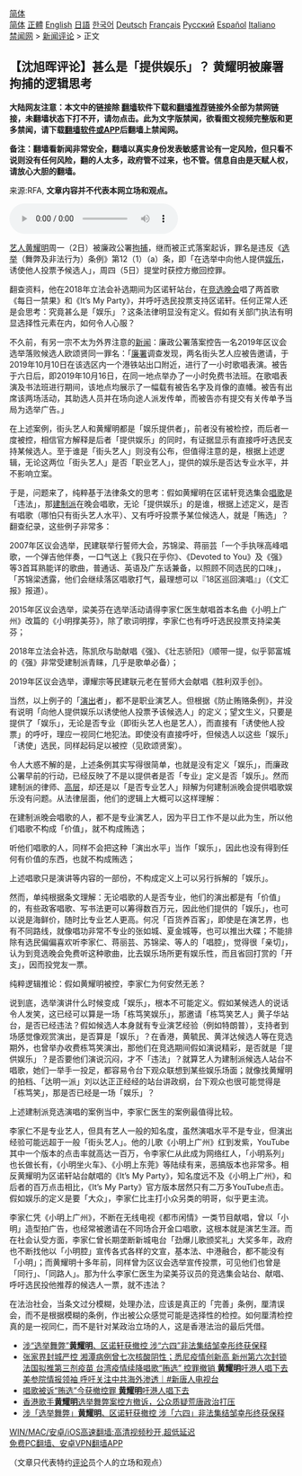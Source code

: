  <!-- 面包屑导航 --> <div class="breadcrumb"><!-- GTranslate: https://gtranslate.io/ -->  <div class="switcher notranslate">  <div class="selected">  <a href="#" onclick="return false;"> 简体</a>  </div>  <div class="option">  <a href="https://www.bannedbook.org" onclick="doGTranslate('zh-CN|zh-CN');jQuery('div.switcher div.selected a').html(jQuery(this).html());return false;" title="简体中文" class="nturl selected"> 简体</a>  <a href="https://www.bannedbook.org/zh-tw/" onclick="doGTranslate('zh-CN|zh-TW');jQuery('div.switcher div.selected a').html(jQuery(this).html());return false;" title="繁體中文" class="nturl"> 正體</a>  <a href="https://www.bannedbook.org/en/" onclick="doGTranslate('zh-CN|en');jQuery('div.switcher div.selected a').html(jQuery(this).html());return false;" title="English" class="nturl"> English</a>  <a href="https://www.bannedbook.org/ja/" onclick="doGTranslate('zh-CN|ja');jQuery('div.switcher div.selected a').html(jQuery(this).html());return false;" title="日本語" class="nturl"> 日語</a>  <a href="https://www.bannedbook.org/ko/" onclick="doGTranslate('zh-CN|ko');jQuery('div.switcher div.selected a').html(jQuery(this).html());return false;" title="한국어" class="nturl"> 한국어</a>  <a href="https://www.bannedbook.org/de/" onclick="doGTranslate('zh-CN|de');jQuery('div.switcher div.selected a').html(jQuery(this).html());return false;" title="Deutsch" class="nturl"> Deutsch</a>  <a href="https://www.bannedbook.org/fr/" onclick="doGTranslate('zh-CN|fr');jQuery('div.switcher div.selected a').html(jQuery(this).html());return false;" title="Français" class="nturl"> Français</a>  <a href="https://www.bannedbook.org/ru/" onclick="doGTranslate('zh-CN|ru');jQuery('div.switcher div.selected a').html(jQuery(this).html());return false;" title="Русский" class="nturl"> Русский</a>  <a href="https://www.bannedbook.org/es/" onclick="doGTranslate('zh-CN|es');jQuery('div.switcher div.selected a').html(jQuery(this).html());return false;" title="Español" class="nturl"> Español</a>  <a href="https://www.bannedbook.org/it/" onclick="doGTranslate('zh-CN|it');jQuery('div.switcher div.selected a').html(jQuery(this).html());return false;" title="Italiano" class="nturl"> Italiano</a>  </div>  </div>      <div class='breadcrumb-sub'><!-- Breadcrumb NavXT 6.3.0 --> <a href="https://www.bannedbook.org/" class="home">禁闻网</a> &gt; <a href="https://www.bannedbook.org/bnews/comments/" class="category">新闻评论</a> &gt; 正文</div></div><h2>【沈旭晖评论】甚么是「提供娱乐」？ 黄耀明被廉署拘捕的逻辑思考</h2> <p class="notice"><b>大陆网友注意：本文中的链接除 <a href="https://github.com/bannedbook/fanqiang" >翻墙</a>软件下载和<a href="https://github.com/killgcd/justmysocks/blob/master/README.md">翻墙推荐</a>链接外全部为禁网链接，未翻墙状态下打不开，请勿点击。此为文字版禁闻，欲看图文视频完整版和更多禁闻，请下载<a href="https://github.com/bannedbook/fanqiang">翻墙软件或APP</a>后翻墙上禁闻网。</p><p>备注：翻墙看新闻非常安全，翻墙以真实身份发表敏感言论有一定风险，但只看不说则没有任何风险，翻的人太多，政府管不过来，也不管。信息自由是天赋人权，请放心大胆的翻墙。</b></p>  <div class="entry"> <p>来源:RFA, <strong>文章内容并不代表本网立场和观点。</strong></p> <p><audio controls="controls" preload="metadata" src="https://www.rfa.org/cantonese/commentaries/ss/specialcom-08052021121745.html/@@stream" type="audio/mpeg"><br /> </audio></p> <p><a href="https://www.bannedbook.org/bnews/tag/%e8%89%ba%e4%ba%ba/" class="st_tag internal_tag" rel="tag" title="标签 艺人 下的日志">艺人</a><a href="https://www.bannedbook.org/bnews/tag/%E9%BB%84%E8%80%80%E6%98%8E/" class="st_tag internal_tag" rel="tag" title="标签 黄耀明 下的日志">黄耀明</a>周一（2日）被廉政公署<a href="https://www.bannedbook.org/bnews/tag/%E6%8B%98%E6%8D%95/" class="st_tag internal_tag" rel="tag" title="标签 拘捕 下的日志">拘捕</a>，继而被正式落案起诉，罪名是违反《<a href="https://www.bannedbook.org/bnews/tag/%e9%80%89%e4%b8%be/" class="st_tag internal_tag" rel="tag" title="标签 选举 下的日志">选举</a>（舞弊及非法行为）条例》第12（1）（a）条，即「在选举中向他人提供<a href="https://www.bannedbook.org/bnews/tag/%e5%a8%b1%e4%b9%90/" class="st_tag internal_tag" rel="tag" title="标签 娱乐 下的日志">娱乐</a>，诱使他人投票予候选人」，周四（5日）提堂时获控方撤回控罪。</p> <p>翻查资料，他在2018年立法会补选期间为区诺轩站台，在<a href="https://www.bannedbook.org/bnews/tag/%E7%AB%9E%E9%80%89/" class="st_tag internal_tag" rel="tag" title="标签 竞选 下的日志">竞选</a><span class='wp_keywordlink_affiliate'><a href="https://zh-cn.shenyunperformingarts.org/" title="晚会" target="_blank">晚会</a></span>唱了两首歌《每日一禁果》和《It’s My Party》，并呼吁选民投票支持区诺轩。任何正常人还是会思考：究竟甚么是「娱乐」？这条法律明显没有定义。假如有关部门执法有明显选择性元素在内，如何令人心服？</p> <p>不久前，有另一宗不太为外界注意的<span class='wp_keywordlink_affiliate'><a href="https://www.bannedbook.org/" title="新闻">新闻</a></span>：廉政公署落案控告一名2019年区议会选举落败候选人欧颂贤同一罪名：「<a href="https://www.bannedbook.org/bnews/tag/%e5%bb%89%e7%bd%b2/" class="st_tag internal_tag" rel="tag" title="标签 廉署 下的日志">廉署</a>调查发现，两名街头艺人应被告邀请，于2019年10月10日在该选区内一个港铁站出口附近，进行了一小时歌唱表演。被告于六日后，即2019年10月16日，在同一地点举办了一小时免费书法班。在歌唱表演及书法班进行期间，该地点均展示了一幅载有被告名字及肖像的直幡。被告有出席该两场活动，其助选人员并在场向途人派发传单，而被告亦有提交有关传单予当局为选举广告。」</p> <p>在上述案例，街头艺人和黄耀明都是「娱乐提供者」，前者没有被检控，而后者一度被控，相信官方解释是后者「提供娱乐」的同时，有证据显示有直接呼吁选民支持某候选人。至于谁是「街头艺人」则没有公布，但值得注意的是，根据上述逻辑，无论这两位「街头艺人」是否「职业艺人」，提供的娱乐是否达专业水平，并不影响立案。</p>  <p>于是，问题来了，纯粹基于法律条文的思考：假如黄耀明在区诺轩竞选集会<a href="https://www.bannedbook.org/bnews/tag/%E5%94%B1%E6%AD%8C/" class="st_tag internal_tag" rel="tag" title="标签 唱歌 下的日志">唱歌</a>是「违法」，那<a href="https://www.bannedbook.org/bnews/tag/%e5%bb%ba%e5%88%b6%e6%b4%be/" class="st_tag internal_tag" rel="tag" title="标签 建制派 下的日志">建制派</a>在晚会唱歌，无论「提供娱乐」的是谁，根据上述定义，是否有唱歌（哪怕只有街头艺人水平）、又有呼吁投票予某位候选人，就是「贿选」？翻查纪录，这些例子非常多：</p> <p>2007年区议会选举，民建联举行誓师大会，苏锦梁、蒋丽芸「一个手执咪高峰唱歌，一个弹吉他伴奏，一口气送上《我只在乎你》、《Devoted to You》及《强》等3首耳熟能详的歌曲，普通话、英语及广东话兼备，以照顾不同选民的口味」，「苏锦梁透露，他们会继续落区唱歌打气，最理想可以『18区巡回演唱』」（《文汇报》报道）。</p> <p>2015年区议会选举，梁美芬在选举活动请得李家仁医生献唱首本名曲《小明上广州》改篇的《小明撑美芬》，除了歌词明撑，李家仁也有呼吁选民投票支持梁美芬；</p> <p>2018年立法会补选，陈凯欣与助献唱《强》、《壮志骄阳》（顺带一提，似乎郭富城的《强》非常受建制派青睐，几乎是歌单必备）；</p> <p>2019年区议会选举，谭耀宗等民建联元老在誓师大会献唱《胜利双手创》。</p> <p>当然，以上例子的「<span class='wp_keywordlink_affiliate'><a href="https://zh-cn.shenyunperformingarts.org/" title="演出" target="_blank">演出</a></span>者」，都不是职业演艺人。但根据《防止贿赂条例》，并没有说明「向他人提供娱乐以诱使他人投票予该候选人」的定义；望文生义，只要是提供了「娱乐」，无论是否专业（即街头艺人也是艺人），而直接有「诱使他人投票」的呼吁，理应一视同仁地犯法。即使没有直接呼吁，但候选人以这些「娱乐」「诱使」选民，同样起码足以被控（见欧颂贤案）。</p>  <p>令人大惑不解的是，上述条例其实写得很简单，也就是没有定义「娱乐」，而廉政公署早前的行动，已经反映了不是以提供者是否「专业」定义是否「娱乐」。然而建制派的律师、<span class='wp_keywordlink_affiliate'><a href="https://www.bannedbook.org/bnews/ccpdope/" title="中共高层内幕" target="_blank">高层</a></span>，却还是以「是否专业艺人」辩解为何建制派晚会提供唱歌娱乐没有问题。从法律层面，他们的逻辑上大概可以这样理解：</p> <p>在建制派晚会唱歌的人，都不是专业演艺人，因为平日工作不是以此为生，所以他们唱歌不构成「价值」，就不构成贿选；</p> <p>听他们唱歌的人，同样不会把这种「演出水平」当作「娱乐」，因此也没有得到任何有价值的东西，也就不构成贿选；</p> <p>上述唱歌只是演讲等内容的一部份，不构成定义上可以另行拆解的「娱乐」。</p> <p>然而，单纯根据条文理解：无论唱歌的人是否专业，他们的演出都是有「价值」的，有些政客唱歌、写书法更可以筹得数百万元，因此他们提供的「娱乐」，也可以说是海鲜价，随时比专业艺人更高。何况「百货养百客」，即使是在演艺界，也有不同路线，就像唱功非常不专业的张如城、夏金城等，也可以推出大碟；不能排除有选民偏偏喜欢听李家仁、蒋丽芸、苏锦梁、等人的「唱腔」，觉得很「亲切」，认为到竞选晚会免费听这种歌曲，比去娱乐场所更有娱乐性，而且省回打赏的「开支」，因而投党友一票。</p> <p>纯粹逻辑推论：假如黄耀明被控，李家仁为何安然无恙？</p>  <p>说到底，选举演讲什么时候变成「娱乐」，根本不可能定义。假如某候选人的说话令人发笑，这已经可以算是一场「栋笃笑娱乐」，那邀请「栋笃笑艺人」黄子华站台，是否已经违法？假如候选人本身就有专业演艺经验（例如特朗普），支持者到场感觉像观赏演出，是否算是「娱乐」？在香港，黄毓民、黄洋达候选人等在竞选期外，也曾举办收费栋笃笑演出，那他们在竞选期间假如演说精彩，是否就是「提供娱乐」？是否要他们演说沉闷，才不「违法」？就算艺人为建制派候选人站台不唱歌，她们一举手一投足，都容易令台下观众联想到某些娱乐场面；就像找黄耀明的拍档、「达明一派」刘以达正正经经的站台讲政纲，台下观众也很可能觉得是「栋笃笑」，那是否已经是一场「娱乐」？</p> <p>上述建制派竞选演唱的案例当中，李家仁医生的案例最值得比较。</p> <p>李家仁不是专业艺人，但具有艺人一般的知名度，虽然演唱水平不是专业，但演出经验可能远超于一般「街头艺人」。他的儿歌《小明上广州》红到发紫，YouTube其中一个版本的点击率就高达一百万，令李家仁从此成为网络红人，「小明系列」也长做长有，《小明坐火车》、《小明上东莞》等陆续有来，恶搞版本也非常多。相反黄耀明为区诺轩站台献唱的《It&#8217;s My Party》，知名度远不及《小明上广州》，和后者的百万点击相比，《It&#8217;s My Party》官方版本居然只有二万多YouTube点击。假如娱乐的定义是要「大众」，李家仁比主打小众另类的明哥，似乎更主流。</p> <p>李家仁凭《小明上广州》，不断在无线电视《都市闲情》一类节目献唱，曾以「小明」造型拍广告，也经常被邀请在不同场合开金口唱歌，这根本就是演艺生涯。而在社会认受方面，李家仁曾长期垄断新城电台「劲爆儿歌颁奖礼」大奖多年，政府也不断找他以「小明腔」宣传各式各样的文宣，基本法、中港融合，都不能没有「小明」；而黄耀明十多年前，同样曾为区议会选举宣传投票，可见他们也曾是「同行」、「同路人」。那为什么李家仁医生为梁美芬议员的竞选集会站台、献唱、呼吁选民投他推荐的候选人一票，就不违法？</p> <p>在法治社会，当条文过分模糊，处理办法，应该是真正的「完善」条例，厘清误会，而不是根据模糊的条例，作出被公众感觉可能是选择性的检控。如何厘清检控真的是一视同仁，而不是针对某政治立场的人，这是香港法治的最后凭借。</p> <ul class='op-related-articles' title='相关阅读'> <li><a href='https://www.bannedbook.org/bnews/headline/20210806/1600999.html' target='_blank'>涉“选举舞弊”<b>黄耀明</b>、区诺轩获撤控 涉“六四”非法集结邹幸彤终获保释</a></li> <li><a href='https://www.bannedbook.org/bnews/bannedvideo/20210805/1600990.html' target='_blank'>张家界封城严控  湘潭病例曾七次核酸阴性；悉尼疫情创新高 新州第六次封锁 法国拟推第三剂疫苗 台湾疫情续降唱歌“贿选” 控罪撤销 <b>黄耀明</b>吁港人唱下去美参院情报领袖 呼吁关注中共海外渗透｜#新唐人电视台</a></li> <li><a href='https://www.bannedbook.org/bnews/taiwannews/20210805/1600982.html' target='_blank'>唱歌被诉“贿选”今获撤控罪 <b>黄耀明</b>吁港人唱下去</a></li> <li><a href='https://www.bannedbook.org/bnews/renquan/20210805/1600950.html' target='_blank'>香港歌手<b>黄耀明</b>选举舞弊案控方撤诉，公众质疑荒唐政治打压</a></li> <li><a href='https://www.bannedbook.org/bnews/headline/20210805/1600902.html' target='_blank'>涉「选举舞弊」<b>黄耀明</b>、区诺轩获撤控 涉「六四」非法集结邹幸彤终获保释</a></li> </ul> <p class="texttj"> <a href="https://github.com/bannedbook/fanqiang/wiki/V2ray%E6%9C%BA%E5%9C%BA" target="_blank">WIN/MAC/安卓/iOS高速翻墙:高清视频秒开,超低延迟</a><br/> <a href="https://github.com/bannedbook/fanqiang/wiki/%E7%A6%81%E9%97%BB%E7%BD%91%E5%AE%89%E5%8D%93%E7%BF%BB%E5%A2%99%E6%96%B0%E9%97%BBAPP" target="_blank">免费PC翻墙、安卓VPN翻墙APP</a></p> <p>（文章只代表特约<span class='wp_keywordlink_affiliate'><a href="https://www.bannedbook.org/bnews/comments/" title="新闻评论" target="_blank">评论</a></span>员个人的立场和观点）</p><a name='sharetosocial'></a>  <div style="margin-bottom:5px;padding-bottom:5px;clear:both"> <div id="archive-pix-1" class="banner-ads"> <!-- AuctionX Display platform tag START --> <div id="26318x728x90x621x_ADSLOT2" clicktrack="%%CLICK_URL_ESC%%"></div> <!-- AuctionX Display platform tag END --> </div> <div id="archive-pix-2" class="banner-ads"> <!-- AuctionX Display platform tag START --> <div id="26315x300x250x621x_ADSLOT2" clicktrack="%%CLICK_URL_ESC%%"></div> <!-- AuctionX Display platform tag END --> </div> </div>  <div id="archive-pix-1" class="banner-ads"> <!-- AuctionX Display platform tag START --> <div id="26318x728x90x621x_ADSLOT3" clicktrack="%%CLICK_URL_ESC%%"></div> <!-- AuctionX Display platform tag END --> </div> </div><!--END ENTRY--> 
